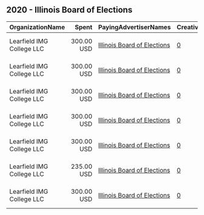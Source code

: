 ## 2020 - Illinois Board of Elections 
|OrganizationName|Spent|PayingAdvertiserNames|CreativeUrls|Impressions|Genders|AgeBrackets|CountryCodes|BillingAddresses|CandidateBallotInformation|
|:---|---:|:---|:---|---:|:---|:---|:---|:---|:---|
|Learfield IMG College  LLC|300.00 USD|[Illinois Board of Elections](2020/Illinois_Board_of_Elections.md)|[0](https://www.snap.com/political-ads/asset/8a1b1203099f92a52b77f40d7dd2ffedb93c29449d093cd9d17041c74b36cd2a?mediaType=mp4)|69,950||18+|united states|"540 Trade St NW,Winston-Salem,27101,US"|Register to Vote|
|Learfield IMG College  LLC|300.00 USD|[Illinois Board of Elections](2020/Illinois_Board_of_Elections.md)|[0](https://www.snap.com/political-ads/asset/5bd631087f1489e186edcdf8a9703f4fe26e11d4b92bd7c324f7493279d882ff?mediaType=mp4)|68,710||18+|united states|"540 Trade St NW,Winston-Salem,27101,US"|Register to Vote|
|Learfield IMG College  LLC|300.00 USD|[Illinois Board of Elections](2020/Illinois_Board_of_Elections.md)|[0](https://www.snap.com/political-ads/asset/3fb2c89ce812bbb0135426c8cdf59999bf04d2f3f94fb1d51cd54da286eeeb0d?mediaType=mp4)|113,464||18+|united states|"540 Trade St NW,Winston-Salem,27101,US"|Register to Vote|
|Learfield IMG College  LLC|300.00 USD|[Illinois Board of Elections](2020/Illinois_Board_of_Elections.md)|[0](https://www.snap.com/political-ads/asset/c547c65c00cba0cbd30f2f4fb37ba410d17e938606a5938220f71e924446129f?mediaType=mp4)|62,683||18+|united states|"540 Trade St NW,Winston-Salem,27101,US"|Register to Vote|
|Learfield IMG College  LLC|300.00 USD|[Illinois Board of Elections](2020/Illinois_Board_of_Elections.md)|[0](https://www.snap.com/political-ads/asset/b1d1273b1c11b6380eb2f21c644689d18f2a28b4a654770a715276532b8f3972?mediaType=mp4)|68,949||18+|united states|"540 Trade St NW,Winston-Salem,27101,US"|Register to Vote|
|Learfield IMG College  LLC|235.00 USD|[Illinois Board of Elections](2020/Illinois_Board_of_Elections.md)|[0](https://www.snap.com/political-ads/asset/b52715bb2b10d7f5e18fd867e9965c19f00bd8024b8b35edcd6f6ed80dd9611d?mediaType=mp4)|51,894||18+|united states|"540 Trade St NW,Winston-Salem,27101,US"|Register to Vote|
|Learfield IMG College  LLC|300.00 USD|[Illinois Board of Elections](2020/Illinois_Board_of_Elections.md)|[0](https://www.snap.com/political-ads/asset/441c0f8b63229d63ac3e6772189858868f7db76bd45614243d7b0c9240d7e73c?mediaType=mp4)|65,079||18+|united states|"540 Trade St NW,Winston-Salem,27101,US"|Register to Vote|
